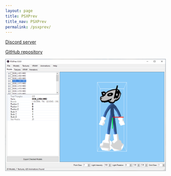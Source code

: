 ```yaml
---
layout: page
title: PSXPrev
title_nav: PSXPrev
permalink: /psxprev/
---
```


[Discord server]()

[GitHub repository]()

![](/assets/img/psxprev-preview.png)